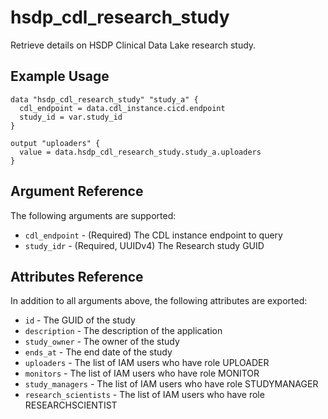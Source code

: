 # hsdp_cdl_research_study

Retrieve details on HSDP Clinical Data Lake research study.

## Example Usage

```hcl
data "hsdp_cdl_research_study" "study_a" {
  cdl_endpoint = data.cdl_instance.cicd.endpoint
  study_id = var.study_id
} 

output "uploaders" {
  value = data.hsdp_cdl_research_study.study_a.uploaders
}
```


## Argument Reference

The following arguments are supported:

* `cdl_endpoint` - (Required) The CDL instance endpoint to query
* `study_idr` - (Required, UUIDv4) The Research study GUID

## Attributes Reference

In addition to all arguments above, the following attributes are exported:

* `id` - The GUID of the study
* `description` -  The description of the application
* `study_owner` - The owner of the study
* `ends_at` - The end date of the study
* `uploaders` - The list of IAM users who have role UPLOADER
* `monitors` - The list of IAM users who have role MONITOR
* `study_managers` - The list of IAM users who have role STUDYMANAGER
* `research_scientists` - The list of IAM users who have role RESEARCHSCIENTIST

